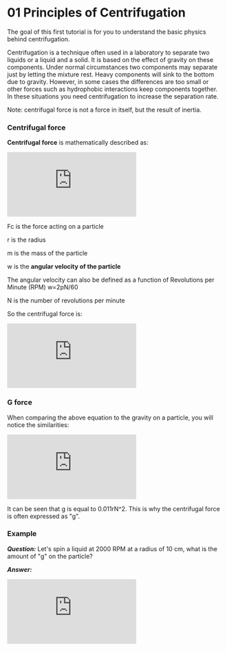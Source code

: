 01 Principles of Centrifugation
===============================

The goal of this first tutorial is for you to understand the basic physics behind centrifugation.

Centrifugation is a technique often used in a laboratory to separate two liquids or a liquid and a solid. It is based on the effect of gravity on these components. Under normal circumstances two components may separate just by letting the mixture rest. Heavy components will sink to the bottom due to gravity. However, in some cases the differences are too small or other forces such as hydrophobic interactions keep components together. In these situations you need centrifugation to increase the separation rate.

Note: centrifugal force is not a force in itself, but the result of inertia.

### Centrifugal force
**Centrifugal force** is mathematically described as:

![F_{c}=mr w^{2}](http://www.sciweavers.org/tex2img.php?eq=F_%7Bc%7D%3Dmr%20w%5E%7B2%7D%20&bc=White&fc=Black&im=jpg&fs=12&ff=arev&edit=0)

Fc is the force acting on a particle

r is the radius

m is the mass of the particle

w is the **angular velocity of the particle**

The angular velocity can also be defined as a function of Revolutions per Minute (RPM) w=2pN/60

N is the number of revolutions per minute

So the centrifugal force is:

![F_{c}=mr (2pN/60)^{2}=0.011mr N^{2}](http://www.sciweavers.org/tex2img.php?eq=F_%7Bc%7D%3Dmr%20%282pN%2F60%29%5E%7B2%7D%3D0.011mr%20N%5E%7B2%7D%20&bc=White&fc=Black&im=jpg&fs=12&ff=arev&edit=0)

### G force
When comparing the above equation to the gravity on a particle, you will notice the similarities:

![F_(c)=mg](http://www.sciweavers.org/tex2img.php?eq=F_%7Bg%7D%3Dmg&bc=White&fc=Black&im=jpg&fs=12&ff=arev&edit=0)

It can be seen that g is equal to 0.011rN^2. This is why the centrifugal force is often expressed as "g".

### Example

***Question:*** Let's spin a liquid at 2000 RPM at a radius of 10 cm, what is the amount of "g" on the particle?

***Answer:*** 

![g=F_{c}  \div F_{g}=(0.011r N^{2})  \div g=(0.011 \times 0.1 \times 2000^{2}) \div 9.81 = 450](http://www.sciweavers.org/tex2img.php?eq=g%3DF_%7Bc%7D%20%20%5Cdiv%20F_%7Bg%7D%3D%280.011r%20N%5E%7B2%7D%29%20%20%5Cdiv%20g%3D%280.011%20%5Ctimes%200.1%20%5Ctimes%202000%5E%7B2%7D%29%20%5Cdiv%209.81%20%3D%20450&bc=White&fc=Black&im=jpg&fs=12&ff=arev&edit=0)